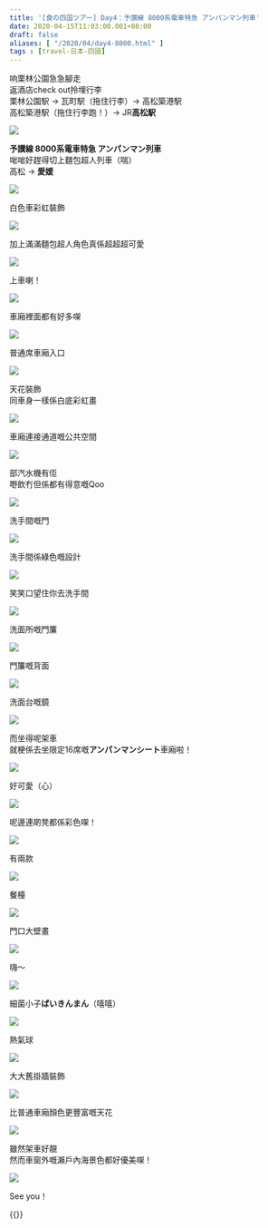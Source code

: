 ```yaml
---
title: '[食の四国ツアー] Day4：予讃線 8000系電車特急 アンパンマン列車'
date: 2020-04-15T11:03:00.001+08:00
draft: false
aliases: [ "/2020/04/day4-8000.html" ]
tags : [travel-日本-四國]
---
```


响栗林公園急急腳走  
返酒店check out拎埋行李  
栗林公園駅 → 瓦町駅（拖住行李）→ 高松築港駅   
高松築港駅（拖住行李跑！）→ JR**高松駅**  

![](/images/shikoku4c.jpg)

**予讃線 8000系電車特急 アンパンマン列車**  
啱啱好趕得切上麵包超人列車（喘）  
高松 → **愛媛**  

![](/images/shikoku4c1.jpg)

白色車彩虹裝飾  

![](/images/shikoku4c2.jpg)

加上滿滿麵包超人角色真係超超超可愛  

![](/images/shikoku4c3.jpg)

上車喇！  

![](/images/shikoku4c4.jpg)

車廂裡面都有好多㗎  

![](/images/shikoku4c5.jpg)

普通席車廂入口  

![](/images/shikoku4c6.jpg)

天花裝飾  
同車身一樣係白底彩虹畫  

![](/images/shikoku4c7.jpg)

車廂連接通道嘅公共空間  

![](/images/shikoku4c8.jpg)

部汽水機有佢  
嘢飲冇但係都有得意嘅Qoo  

![](/images/shikoku4c9.jpg)

洗手間嘅門  

![](/images/shikoku4c10.jpg)

洗手間係綠色嘅設計  

![](/images/shikoku4c11.jpg)

笑笑口望住你去洗手間  

![](/images/shikoku4c12.jpg)

洗面所嘅門簾  

![](/images/shikoku4c13.jpg)

門簾嘅背面  

![](/images/shikoku4c14.jpg)

洗面台嘅鏡  

![](/images/shikoku4c15.jpg)

而坐得呢架車  
就梗係去坐限定16席嘅**アンパンマンシート**車廂啦！  

![](/images/shikoku4c16.jpg)

好可愛（心）  

![](/images/shikoku4c17.jpg)

呢邊連啲凳都係彩色㗎！  

![](/images/shikoku4c18.jpg)

有兩款  

![](/images/shikoku4c19.jpg)

餐檯  

![](/images/shikoku4c20.jpg)

門口大壁畫  

![](/images/shikoku4c21.jpg)

嗨～  

![](/images/shikoku4c22.jpg)

細菌小子**ばいきんまん**（嘻嘻）  

![](/images/shikoku4c23.jpg)

熱氣球  

![](/images/shikoku4c24.jpg)

大大舊掛牆裝飾  

![](/images/shikoku4c25.jpg)

比普通車廂顏色更豐富嘅天花  

![](/images/shikoku4c26.jpg)

雖然架車好靚  
然而車窗外嘅瀨戶內海景色都好優美㗎！  

![](/images/shikoku4c27.jpg)

See you！  
  
  
{{<shikoku>}}
  
